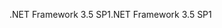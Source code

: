 <span data-ttu-id="d823e-101">.NET Framework 3.5 SP1</span><span class="sxs-lookup"><span data-stu-id="d823e-101">.NET Framework 3.5 SP1</span></span>